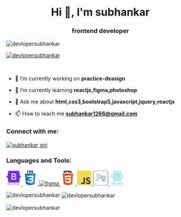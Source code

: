 

<h1 align="center">Hi 👋, I'm subhankar</h1>
<h3 align="center">frontend developer</h3>

<p align="left"> <img src="https://komarev.com/ghpvc/?username=devlopersubhankar&label=Profile%20views&color=0e75b6&style=flat" alt="devlopersubhankar" /> </p>

<p align="left"> <a href="https://github.com/ryo-ma/github-profile-trophy"><img src="https://github-profile-trophy.vercel.app/?username=devlopersubhankar" alt="devlopersubhankar" /></a> </p>

<p align="left"> <a href="https://twitter.com/" target="blank"><img src="https://img.shields.io/twitter/follow/?logo=twitter&style=for-the-badge" alt="" /></a> </p>

- 🔭 I’m currently working on **practice-deasign**

- 🌱 I’m currently learning **reactjs,figma,photoshop**

- 💬 Ask me about **html,css3,bootstrap5,javascript,jquery,reactjs**

- 📫 How to reach me **subhankar1266@gmail.com**

<h3 align="left">Connect with me:</h3>
<p align="left">
<a href="https://fb.com/subhankar giri" target="blank"><img align="center" src="https://raw.githubusercontent.com/rahuldkjain/github-profile-readme-generator/master/src/images/icons/Social/facebook.svg" alt="subhankar giri" height="30" width="40" /></a>
</p>

<h3 align="left">Languages and Tools:</h3>
<p align="left"> <a href="https://getbootstrap.com" target="_blank" rel="noreferrer"> <img src="https://raw.githubusercontent.com/devicons/devicon/master/icons/bootstrap/bootstrap-plain-wordmark.svg" alt="bootstrap" width="40" height="40"/> </a> <a href="https://www.w3schools.com/css/" target="_blank" rel="noreferrer"> <img src="https://raw.githubusercontent.com/devicons/devicon/master/icons/css3/css3-original-wordmark.svg" alt="css3" width="40" height="40"/> </a> <a href="https://www.figma.com/" target="_blank" rel="noreferrer"> <img src="https://www.vectorlogo.zone/logos/figma/figma-icon.svg" alt="figma" width="40" height="40"/> </a> <a href="https://www.w3.org/html/" target="_blank" rel="noreferrer"> <img src="https://raw.githubusercontent.com/devicons/devicon/master/icons/html5/html5-original-wordmark.svg" alt="html5" width="40" height="40"/> </a> <a href="https://developer.mozilla.org/en-US/docs/Web/JavaScript" target="_blank" rel="noreferrer"> <img src="https://raw.githubusercontent.com/devicons/devicon/master/icons/javascript/javascript-original.svg" alt="javascript" width="40" height="40"/> </a> <a href="https://www.photoshop.com/en" target="_blank" rel="noreferrer"> <img src="https://raw.githubusercontent.com/devicons/devicon/master/icons/photoshop/photoshop-line.svg" alt="photoshop" width="40" height="40"/> </a> <a href="https://reactjs.org/" target="_blank" rel="noreferrer"> <img src="https://raw.githubusercontent.com/devicons/devicon/master/icons/react/react-original-wordmark.svg" alt="react" width="40" height="40"/> </a> </p>

<p><img align="left" src="https://github-readme-stats.vercel.app/api/top-langs?username=devlopersubhankar&show_icons=true&locale=en&layout=compact" alt="devlopersubhankar" /></p>

<p>&nbsp;<img align="center" src="https://github-readme-stats.vercel.app/api?username=devlopersubhankar&show_icons=true&locale=en" alt="devlopersubhankar" /></p>

<p><img align="center" src="https://github-readme-streak-stats.herokuapp.com/?user=devlopersubhankar&" alt="devlopersubhankar" /></p>

